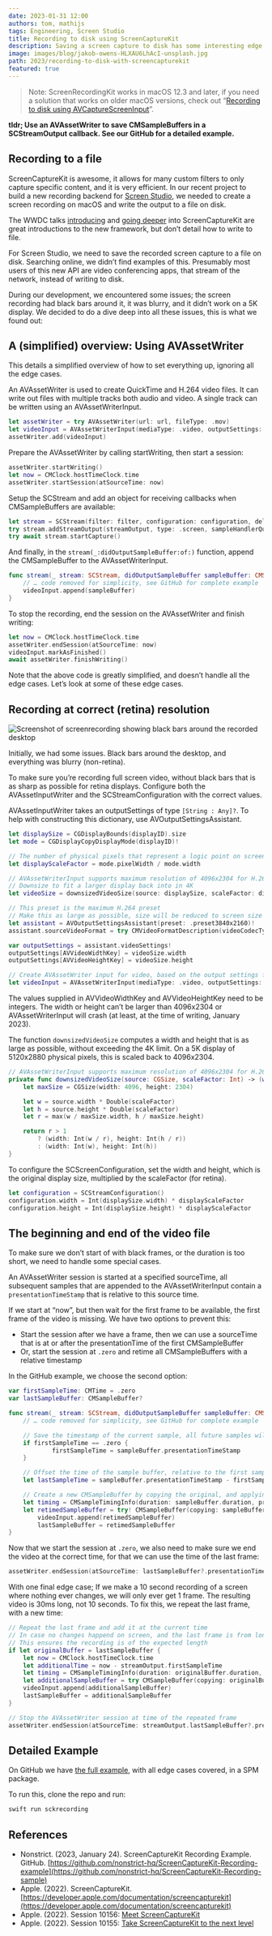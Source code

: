 ```yaml
---
date: 2023-01-31 12:00
authors: tom, mathijs
tags: Engineering, Screen Studio
title: Recording to disk using ScreenCaptureKit
description: Saving a screen capture to disk has some interesting edge cases when using ScreenCaptureKit. The documentation and WWDC videos don't really cover using the captured frame samples. We created an example.
image: images/blog/jakob-owens-HLXAU6LhAcI-unsplash.jpg
path: 2023/recording-to-disk-with-screencapturekit
featured: true
---
```


> Note: ScreenRecordingKit works in macOS 12.3 and later, if you need a solution that works on older macOS versions, check out “[Recording to disk using AVCaptureScreenInput](/blog/2023/recording-to-disk-with-avcapturescreeninput)”.

**tldr; Use an AVAssetWriter to save CMSampleBuffers in a SCStreamOutput callback. See our GitHub for a detailed example.**

## Recording to a file

ScreenCaptureKit is awesome, it allows for many custom filters to only capture specific content, and it is very efficient. In our recent project to build a new recording backend for [Screen Studio](https://screen.studio), we needed to create a screen recording on macOS and write the output to a file on disk.

The WWDC talks [introducing](https://developer.apple.com/wwdc22/10156) and [going deeper](https://developer.apple.com/wwdc22/10155) into ScreenCaptureKit are great introductions to the new framework, but don’t detail how to write to file.

For Screen Studio, we need to save the recorded screen capture to a file on disk. Searching online, we didn’t find examples of this. Presumably most users of this new API are video conferencing apps, that stream of the network, instead of writing to disk.

During our development, we encountered some issues; the screen recording had black bars around it, it was blurry, and it didn’t work on a 5K display. We decided to do a dive deep into all these issues, this is what we found out:

## A (simplified) overview: Using AVAssetWriter

This details a simplified overview of how to set everything up, ignoring all the edge cases.

An AVAssetWriter is used to create QuickTime and H.264 video files. It can write out files with multiple tracks both audio and video. A single track can be written using an AVAssetWriterInput.

```swift
let assetWriter = try AVAssetWriter(url: url, fileType: .mov)
let videoInput = AVAssetWriterInput(mediaType: .video, outputSettings: nil)
assetWriter.add(videoInput)
```

Prepare the AVAssetWriter by calling startWriting, then start a session:

```swift
assetWriter.startWriting()
let now = CMClock.hostTimeClock.time
assetWriter.startSession(atSourceTime: now)
```

Setup the SCStream and add an object for receiving callbacks when CMSampleBuffers are available:

```swift
let stream = SCStream(filter: filter, configuration: configuration, delegate: **nil**)
try stream.addStreamOutput(streamOutput, type: .screen, sampleHandlerQueue: videoSampleBufferQueue)
try await stream.startCapture()
```

And finally, in the `stream(_:didOutputSampleBuffer:of:)` function, append the CMSampleBuffer to the AVAssetWriterInput.

```swift
func stream(_ stream: SCStream, didOutputSampleBuffer sampleBuffer: CMSampleBuffer, of type: SCStreamOutputType) {
    // … code removed for simplicity, see GitHub for complete example
    videoInput.append(sampleBuffer)
}
```

To stop the recording, end the session on the AVAssetWriter and finish writing:

```swift
let now = CMClock.hostTimeClock.time
assetWriter.endSession(atSourceTime: now)
videoInput.markAsFinished()
await assetWriter.finishWriting()
```

Note that the above code is greatly simplified, and doesn’t handle all the edge cases. Let’s look at some of these edge cases.

## Recording at correct (retina) resolution

![Screenshot of screenrecording showing black bars around the recorded desktop](/images/blog/recording-to-disk-with-screencapturekit-black-bars.png)
<figcaption>Initially, we had some issues. Black bars around the desktop, and everything was blurry (non-retina).</figcaption>

To make sure you’re recording full screen video, without black bars that is as sharp as possible for retina displays. Configure both the AVAssetInputWriter and the SCStreamConfiguration with the correct values.

AVAssetInputWriter takes an outputSettings of type `[String : Any]?`. To help with constructing this dictionary, use AVOutputSettingsAssistant.


```swift
let displaySize = CGDisplayBounds(displayID).size
let mode = CGDisplayCopyDisplayMode(displayID)!

// The number of physical pixels that represent a logic point on screen, currently 2 for MacBook Pro retina displays
let displayScaleFactor = mode.pixelWidth / mode.width

// AVAssetWriterInput supports maximum resolution of 4096x2304 for H.264
// Downsize to fit a larger display back into in 4K
let videoSize = downsizedVideoSize(source: displaySize, scaleFactor: displayScaleFactor)

// This preset is the maximum H.264 preset
// Make this as large as possible, size will be reduced to screen size by computed videoSize
let assistant = AVOutputSettingsAssistant(preset: .preset3840x2160)!
assistant.sourceVideoFormat = try CMVideoFormatDescription(videoCodecType: .h264 , width: videoSize.width, height: videoSize.height)

var outputSettings = assistant.videoSettings!
outputSettings[AVVideoWidthKey] = videoSize.width
outputSettings[AVVideoHeightKey] = videoSize.height

// Create AVAssetWriter input for video, based on the output settings from the Assistant
let videoInput = AVAssetWriterInput(mediaType: .video, outputSettings: outputSettings)
```

The values supplied in AVVideoWidthKey and AVVideoHeightKey need to be integers. The width or height can’t be larger than 4096x2304 or AVAssetWriterInput will crash (at least, at the time of writing, January 2023).

The function `downsizedVideoSize` computes a width and height that is as large as possible, without exceeding the 4K limit. On a 5K display of 5120x2880 physical pixels, this is scaled back to 4096x2304.

```swift
// AVAssetWriterInput supports maximum resolution of 4096x2304 for H.264
private func downsizedVideoSize(source: CGSize, scaleFactor: Int) -> (width: Int, height: Int) {
    let maxSize = CGSize(width: 4096, height: 2304)

    let w = source.width * Double(scaleFactor)
    let h = source.height * Double(scaleFactor)
    let r = max(w / maxSize.width, h / maxSize.height)

    return r > 1
        ? (width: Int(w / r), height: Int(h / r))
        : (width: Int(w), height: Int(h))
}
```

To configure the SCScreenConfiguration, set the width and height, which is the original display size, multiplied by the scaleFactor (for retina).

```swift
let configuration = SCStreamConfiguration()
configuration.width = Int(displaySize.width) * displayScaleFactor
configuration.height = Int(displaySize.height) * displayScaleFactor
```

## The beginning and end of the video file

To make sure we don’t start of with black frames, or the duration is too short, we need to handle some special cases.

An AVAssetWriter session is started at a specified sourceTime, all subsequent samples that are appended to the AVAssetWriterInput contain a `presentationTimeStamp` that is relative to this source time. 

If we start at “now”, but then wait for the first frame to be available, the first frame of the video is missing. We have two options to prevent this:

- Start the session after we have a frame, then we can use a sourceTime that is at or after the presentationTime of the first CMSampleBuffer
- Or, start the session at `.zero` and retime all CMSampleBuffers with a relative timestamp

In the GitHub example, we choose the second option:

```swift
var firstSampleTime: CMTime = .zero
var lastSampleBuffer: CMSampleBuffer?

func stream(_ stream: SCStream, didOutputSampleBuffer sampleBuffer: CMSampleBuffer, of type: SCStreamOutputType) {
    // … code removed for simplicity, see GitHub for complete example

    // Save the timestamp of the current sample, all future samples will be offset by this
    if firstSampleTime == .zero {
            firstSampleTime = sampleBuffer.presentationTimeStamp
    }

    // Offset the time of the sample buffer, relative to the first sample
    let lastSampleTime = sampleBuffer.presentationTimeStamp - firstSampleTime

    // Create a new CMSampleBuffer by copying the original, and applying the new presentationTimeStamp
    let timing = CMSampleTimingInfo(duration: sampleBuffer.duration, presentationTimeStamp: lastSampleTime, decodeTimeStamp: sampleBuffer.decodeTimeStamp)
    let retimedSampleBuffer = try! CMSampleBuffer(copying: sampleBuffer, withNewTiming: [timing])
        videoInput.append(retimedSampleBuffer)
        lastSampleBuffer = retimedSampleBuffer
}
```

Now that we start the session at `.zero`, we also need to make sure we end the video at the correct time, for that we can use the time of the last frame:

```swift
assetWriter.endSession(atSourceTime: lastSampleBuffer?.presentationTimeStamp ?? .zero)
```

With one final edge case; If we make a 10 second recording of a screen where nothing ever changes, we will only ever get 1 frame. The resulting video is 30ms long, not 10 seconds. To fix this, we repeat the last frame, with a new time:

```swift
// Repeat the last frame and add it at the current time
// In case no changes happend on screen, and the last frame is from long ago
// This ensures the recording is of the expected length
if let originalBuffer = lastSampleBuffer {
    let now = CMClock.hostTimeClock.time
    let additionalTime = now - streamOutput.firstSampleTime
    let timing = CMSampleTimingInfo(duration: originalBuffer.duration, presentationTimeStamp: additionalTime, decodeTimeStamp: originalBuffer.decodeTimeStamp)
    let additionalSampleBuffer = try CMSampleBuffer(copying: originalBuffer, withNewTiming: [timing])
    videoInput.append(additionalSampleBuffer)
    lastSampleBuffer = additionalSampleBuffer
}

// Stop the AVAssetWriter session at time of the repeated frame
assetWriter.endSession(atSourceTime: streamOutput.lastSampleBuffer?.presentationTimeStamp ?? .zero)
```

## Detailed Example

On GitHub we have [the full example](https://github.com/nonstrict-hq/ScreenCaptureKit-Recording-example), with all edge cases covered, in a SPM package.

To run this, clone the repo and run:

```swift
swift run sckrecording
```

## References

- Nonstrict. (2023, January 24). ScreenCaptureKit Recording Example. GitHub. [https://github.com/nonstrict-hq/ScreenCaptureKit-Recording-example](https://github.com/nonstrict-hq/ScreenCaptureKit-Recording-sample)
- Apple. (2022). ScreenCaptureKit. [https://developer.apple.com/documentation/screencapturekit](https://developer.apple.com/documentation/screencapturekit)
- Apple. (2022). Session 10156: [Meet ScreenCaptureKit](https://developer.apple.com/wwdc22/10156)
- Apple. (2022). Session 10155: [Take ScreenCaptureKit to the next level](https://developer.apple.com/wwdc22/10155)

